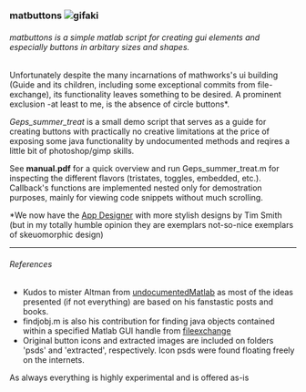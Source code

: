 ### matbuttons ![gifaki](https://cloud.githubusercontent.com/assets/8236909/9156386/04045dd4-3ee1-11e5-997c-cabf10500485.gif)

###### matbuttons is a simple matlab script for creating gui elements and especially buttons in arbitary sizes and shapes.

Unfortunately despite the many incarnations of mathworks's ui building (Guide and its children, including some exceptional commits from file-exchange), its functionality leaves something to be desired. A prominent exclusion -at least to me, is the absence of circle buttons*.

*Geps_summer_treat* is a small demo script that serves as a guide for creating buttons with practically no creative limitations at the price of exposing some java functionality by undocumented methods and reqires a little bit of photoshop/gimp skills. 

See **manual.pdf** for a quick overview and run Geps_summer_treat.m for inspecting the different flavors (tristates, toggles, embedded, etc.). Callback's functions are implemented nested only for demostration purposes, mainly for viewing code snippets without much scrolling. 

*We now have the [App Designer](http://www.mathworks.com/matlabcentral/fileexchange/48142-app-designer) with more stylish designs by Tim Smith (but in my totally humble opinion they are exemplars not-so-nice exemplars of skeuomorphic design)

---

###### References

* Kudos to mister Altman from [undocumentedMatlab](http://undocumentedmatlab.com) as most of the ideas presented (if not everything) are based on his fanstastic posts and books.
* findjobj.m is also his contribution for finding java objects contained within a specified Matlab GUI handle from [fileexchange](http://www.mathworks.com/matlabcentral/fileexchange/14317-findjobj-find-java-handles-of-matlab-graphic-objects)
* Original button icons and extracted images are included on folders 'psds' and 'extracted', respectively. Icon psds were found floating freely on the internets.

As always everything is highly experimental and is offered as-is

